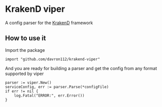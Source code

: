 # KrakenD viper

A config parser for the [KrakenD](http://krakend.io/) framework

## How to use it

Import the package

	import "github.com/davron112/krakend-viper"

And you are ready for building a parser and get the config from any format supported by viper

	parser := viper.New()
	serviceConfig, err := parser.Parse(*configFile)
	if err != nil {
		log.Fatal("ERROR:", err.Error())
	}
